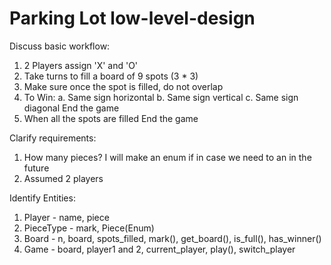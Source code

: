 # Parking Lot low-level-design

Discuss basic workflow:

1. 2 Players assign 'X' and 'O'
2. Take turns to fill a board of 9 spots (3 \* 3)
3. Make sure once the spot is filled, do not overlap
4. To Win:
   a. Same sign horizontal
   b. Same sign vertical
   c. Same sign diagonal
   End the game
5. When all the spots are filled
   End the game

Clarify requirements:

1. How many pieces? I will make an enum if in case we need to an in the future
2. Assumed 2 players

Identify Entities:

1. Player - name, piece
2. PieceType - mark, Piece(Enum)
3. Board - n, board, spots_filled, mark(), get_board(), is_full(), has_winner()
4. Game - board, player1 and 2, current_player, play(), switch_player
